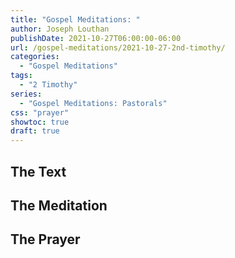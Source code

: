 ```yaml
---
title: "Gospel Meditations: "
author: Joseph Louthan
publishDate: 2021-10-27T06:00:00-06:00
url: /gospel-meditations/2021-10-27-2nd-timothy/
categories:
  - "Gospel Meditations"
tags:
  - "2 Timothy"
series:
  - "Gospel Meditations: Pastorals"
css: "prayer"
showtoc: true
draft: true
---
```


## The Text


## The Meditation


## The Prayer

<div style="font-variant: small-caps;">

</div>

```text

```
